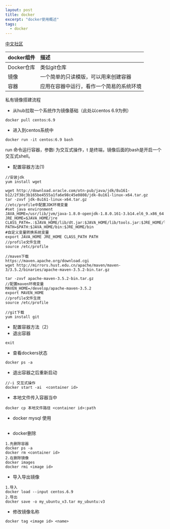 ```yaml
---
layout: post
title: docker
excerpt: "docker使用概述"
tags:
  - docker
---
```

[中文社区](http://www.docker.org.cn/index.html)

| docker组件     | 描述     |
| :------------- | :------------- |
| Docker仓库     | 类似git仓库       |
|镜像   |一个简单的只读模版，可以用来创建容器   |
|容器   |应用在容器中运行，看作一个简易的系统环境   |

私有镜像搭建流程
- 从hub拉取一个系统作为镜像基础（此处以centos 6.9为例）

```
docker pull centos:6.9
```
- 进入到centos系统中

```
docker run -it centos:6.9 bash
```
run 命令运行容器，参数i 为交互式操作，t 是终端，镜像后面的bash是开启一个交互式shell。

- 配置容器方法(1)

```
//安装jdk
yum install wget

wget http://download.oracle.com/otn-pub/java/jdk/8u161-b12/2f38c3b165be4555a1fa6e98c45e0808/jdk-8u161-linux-x64.tar.gz
tar -zxvf jdk-8u161-linux-x64.tar.gz
//etc/profile中配置JDK环境变量
#set java environment
JAVA_HOME=/usr/lib/jvm/java-1.8.0-openjdk-1.8.0.161-3.b14.el6_9.x86_64
JRE_HOME=$JAVA_HOME/jre
CLASS_PATH=.:$JAVA_HOME/lib/dt.jar:$JAVA_HOME/lib/tools.jar:$JRE_HOME/lib
PATH=$PATH:$JAVA_HOME/bin:$JRE_HOME/bin
#自定义变量转换系统变量
export JAVA_HOME JRE_HOME CLASS_PATH PATH
//profile文件生效
source /etc/profile
```
```
//maven下载
https://maven.apache.org/download.cgi
wget http://mirrors.hust.edu.cn/apache/maven/maven-3/3.5.2/binaries/apache-maven-3.5.2-bin.tar.gz

tar -zxvf apache-maven-3.5.2-bin.tar.gz
//配置maven环境变量
MAVEN_HOME=/develop/apache-maven-3.5.2
export MAVEN_HOME
//profile文件生效
source /etc/profile
```
```
//git下载
yum install git
```

- 配置容器方法（2）
- 退出容器

```
exit
```
- 查看dockers状态

```
docker ps -a
```
- 退出容器之后重新启动

```
//-i 交互式操作
docker start -ai  <container id>
```
- 本地文件传入容器当中

```
docker cp 本地文件路径 <container id>:path
```
- docker mysql 使用

```
```
- docker删除
```
1.先删除容器
docker ps -a
docker rm <container id>
2.在删除镜像
docker images
docker rmi <image id>
```
- 导入导出镜像
```
1.导入
docker load --input centos.6.9
2.导出
docker save -o my_ubuntu_v3.tar my_ubuntu:v3
```
- 修改镜像名称
```
docker tag <image id> <name>
```
